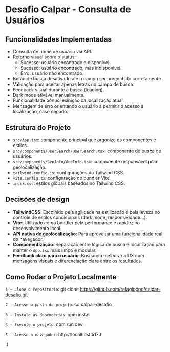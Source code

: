 # Desafio Calpar - Consulta de Usuários

## Funcionalidades Implementadas

- Consulta de nome de usuário via API.
- Retorno visual sobre o status:
  - Sucesso: usuário encontrado e disponível.
  - Sucesso: usuário encontrado, mas indisponível.
  - Erro: usuário não encontrado.
- Botão de busca desativado até o campo ser preenchido corretamente.
- Validação para aceitar apenas letras no campo de busca.
- Feedback visual durante a busca (loading).
- Dark mode ativável manualmente.
- Funcionalidade bônus: exibição da localização atual.
- Mensagem de erro orientando o usuário a permitir o acesso à localização, caso negado.

## Estrutura do Projeto

- `src/App.tsx`: componente principal que organiza os componentes e estilos.
- `src/components/UserSearch/UserSearch.tsx`: componente de busca de usuários.
- `src/components/GeoInfo/GeoInfo.tsx`: componente responsável pela geolocalização.
- `tailwind.config.js`: configurações do Tailwind CSS.
- `vite.config.ts`: configuração do bundler Vite.
- `index.css`: estilos globais baseados no Tailwind CSS.

## Decisões de design

- **TailwindCSS**: Escolhido pela agilidade na estilização e pela leveza no controle de estilos condicionais (dark mode, responsividade...).
- **Vite**: Utilizado como bundler pela performance e rapidez no desenvolvimento local.
- **API nativa de geolocalização**: Para aproveitar uma funcionalidade real do navegador.
- **Componentização**: Separação entre lógica de busca e localização para manter o `App.tsx` mais limpo e modular.
- **Feedback claro para o usuário**: Buscando melhorar a UX com mensagens visuais e diferenciação clara entre os resultados.

## Como Rodar o Projeto Localmente

`1 - Clone o repositorio`: git clone https://github.com/rafagioppo/calpar-desafio.git

`2 - Acesse a pasta do projeto`: cd calpar-desafio

`3 - Instale as dependecias`: npm install

`4 - Execute o projeto`: npm run dev

`5 - Acesse o navegador`: http://localhost:5173

:)
